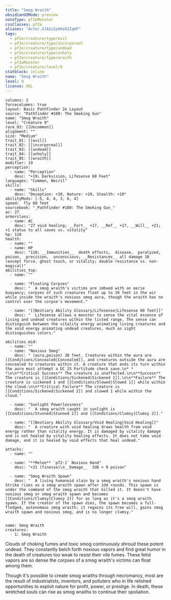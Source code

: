 ```yaml
---
title: "Smog Wraith"
obsidianUIMode: preview
noteType: pf2eMonster
cssClasses: pf2e
aliases: "Actor.XJA2uIpHXeG2IqHF" 
tags:
  - pf2e/creature/type/evil
  - pf2e/creature/type/incorporeal
  - pf2e/creature/type/undead
  - pf2e/creature/type/unholy
  - pf2e/creature/type/wraith
  - pf2eMonster
  - pf2e/creature/level/9
statblock: inline
name: "Smog Wraith"
level: 9
license: OGL
---
```


```statblock
columns: 2
forcecolumns: true
layout: Basic Pathfinder 2e Layout
source: "Pathfinder #180: The Smoking Gun"
name: "Smog Wraith"
level: "Creature 9"
rare_03: [[Uncommon]]
alignment: ""
size: "Medium"
trait_01: [[evil]]
trait_02: [[incorporeal]]
trait_03: [[undead]]
trait_04: [[unholy]]
trait_05: [[wraith]]
modifier: 19
perception:
  - name: "Perception"
    desc: "+19; Darkvision, Lifesense 60 Feet"
languages: "Common, Necril"
skills:
  - name: "Skills"
    desc: "Deception: +20, Nature: +19, Stealth: +19"
abilityMods: [-5, 4, 6, 3, 6, 4]
speed:  fly 60 feet
sourcebook: "_Pathfinder #180: The Smoking Gun_"
ac: 27
armorclass:
  - name: AC
    desc: "27 void healing; __Fort__ +17, __Ref__ +17, __Will__ +21; +1 status to all saves vs. vitality"
hp: 110
health:
  - name: ""
  - name: HP
    desc: "110; __Immunities__  death effects,  disease,  paralyzed,  poison,  precision,  unconscious; __Resistances__ all damage 10 (except force, ghost touch, or vitality; double resistance vs. non-magical)"
abilities_top:
  - name: ""

  - name: "Floating Corpses"
    desc: "  A smog wraith's victims are imbued with an eerie buoyancy; corpses of such creatures float up to 30 feet in the air while inside the wraith's noxious smog aura, though the wraith has no control over the corpse's movement."

  - name: "[[Bestiary Ability Glossary/Lifesense|Lifesense 60 feet]]"
    desc: "  Lifesense allows a monster to sense the vital essence of living and undead creatures within the listed range. The sense can distinguish between the vitality energy animating living creatures and the void energy animating undead creatures, much as sight distinguishes colors."

abilities_mid:
  - name: ""
  - name: "Noxious Smog"
    desc: " (aura,poison) 30 feet. Creatures within the aura are [[Conditions/Concealed|Concealed]], and creatures outside the aura are concealed to creatures within it. A creature that ends its turn within the aura must attempt a DC 25 Fortitude check save.\n* * *\n\n**Critical Success** The creature is unaffected.\n\n**Success** The creature is [[Conditions/Sickened|Sickened 1]].\n\n**Failure** The creature is sickened 1 and [[Conditions/Slowed|Slowed 1]] while within the cloud.\n\n**Critical Failure** The creature is [[Conditions/Sickened|Sickened 2]] and slowed 1 while within the cloud."

  - name: "Sunlight Powerlessness"
    desc: "  A smog wraith caught in sunlight is [[Conditions/Stunned|Stunned 2]] and [[Conditions/Clumsy|Clumsy 2]]."

  - name: "[[Bestiary Ability Glossary/Void Healing|Void Healing]]"
    desc: "  A creature with void healing draws health from void energy rather than vitality energy. It is damaged by vitality damage and is not healed by vitality healing effects. It does not take void damage, and it is healed by void effects that heal undead."

attacks:
  - name: ""

  - name: "**Melee** `pf2:1` Noxious Hand"
    desc: "+21 (finesse)\n__Damage__  3d6 + 9 poison"

  - name: "Smog Wraith Spawn"
    desc: "  A living humanoid slain by a smog wraith's noxious hand Strike rises as a smog wraith spawn after 1d4 rounds. This spawn is under the command of the smog wraith that killed it. It doesn't have noxious smog or smog wraith spawn and becomes [[Conditions/Clumsy|Clumsy 2]] for as long as it's a smog wraith spawn. If the creator of the spawn dies, the spawn becomes a full-fledged, autonomous smog wraith; it regains its free will, gains smog wraith spawn and noxious smog, and is no longer clumsy."
 
```

```encounter-table
name: Smog Wraith
creatures:
  - 1: Smog Wraith
```



Clouds of choking fumes and toxic smog continuously shroud these potent undead. They constantly belch forth noxious vapors and find great humor in the death of creatures too weak to resist their vile fumes. These fetid vapors are so dense the corpses of a smog wraith's victims can float among them.

Though it's possible to create smog wraiths through necromancy, most are the result of industrialists, inventors, and polluters who in life relished opportunities to exploit nature for profit, power, or prestige. In death, these wretched souls can rise as smog wraiths to continue their spoliation.
